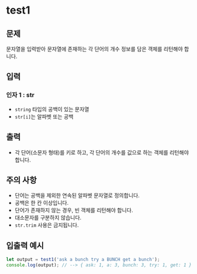 # test1

## 문제

문자열을 입력받아 문자열에 존재하는 각 단어의 개수 정보를 담은 객체를 리턴해야 합니다.

## 입력

### 인자 1 : str

- `string` 타입의 공백이 있는 문자열
- `str[i]`는 알파벳 또는 공백

## 출력

- 각 단어(소문자 형태)를 키로 하고, 각 단어의 개수를 값으로 하는 객체를 리턴해야 합니다.

## 주의 사항

- 단어는 공백을 제외한 연속된 알파벳 문자열로 정의합니다.
- 공백은 한 칸 이상입니다.
- 단어가 존재하지 않는 경우, 빈 객체를 리턴해야 합니다.
- 대소문자를 구분하지 않습니다.
- `str.trim` 사용은 금지됩니다.

## 입출력 예시

```javascript
let output = test1('ask a bunch try a BUNCH get a bunch');
console.log(output); // --> { ask: 1, a: 3, bunch: 3, try: 1, get: 1 }
```
